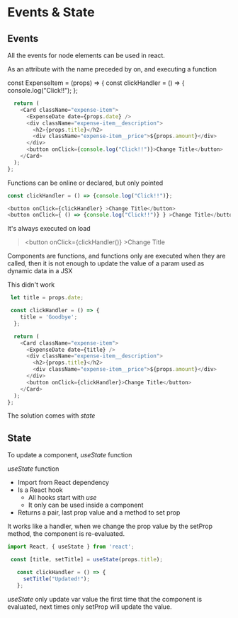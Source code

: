 # Events & State

## Events

All the events for node elements can be used in react.

As an attribute with the name preceded by on, and executing a function

const ExpenseItem = (props) => {
  const clickHandler = () => {
    console.log("Click!!");
  };

```js
  return (
    <Card className="expense-item">
      <ExpenseDate date={props.date} />
      <div className="expense-item__description">
        <h2>{props.title}</h2>
        <div className="expense-item__price">${props.amount}</div>
      </div>
      <button onClick={console.log("Click!!")}>Change Title</button>
    </Card>
  );
};
```

Functions can be online or declared, but only pointed

```js
const clickHandler = () => {console.log("Click!!")};

<button onClick={clickHandler} >Change Title</button>
<button onClick={ () => {console.log("Click!!")} } >Change Title</button>
```

It's always executed on load
> \<button onClick={clickHandler()} >Change Title</button>

Components are functions, and functions only are executed when they are called, then it is not enough to update the value of a param used as dynamic data in a JSX

This didn't work

```js
 let title = props.date;

 const clickHandler = () => {
    title = 'Goodbye';
  };

  return (
    <Card className="expense-item">
      <ExpenseDate date={title} />
      <div className="expense-item__description">
        <h2>{props.title}</h2>
        <div className="expense-item__price">${props.amount}</div>
      </div>
      <button onClick={clickHandler}>Change Title</button>
    </Card>
  );
};
```

The solution comes with _state_

## State

To update a component,  _useState_ function

_useState_ function

* Import from React dependency
* Is a React hook
  * All hooks start with _use_
  * It only can be used inside a component
* Returns a pair, last prop value and a method to set prop

It works like a handler, when we change the prop value by the setProp method, the component is re-evaluated.

```js
import React, { useState } from 'react';

 const [title, setTitle] = useState(props.title);

   const clickHandler = () => {
     setTitle("Updated!");
   };
```

_useState_ only update var value the first time that the component is evaluated, next times only setProp will update the value.
